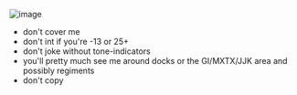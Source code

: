 ![image](https://i.pinimg.com/736x/b1/fa/cc/b1facc68f6e978a4799dd4092df79485.jpg)
 - don't cover me
- don't int if you're -13 or 25+
- don't joke without tone-indicators
- you'll pretty much see me around docks or the GI/MXTX/JJK area and possibly regiments
- don't copy
